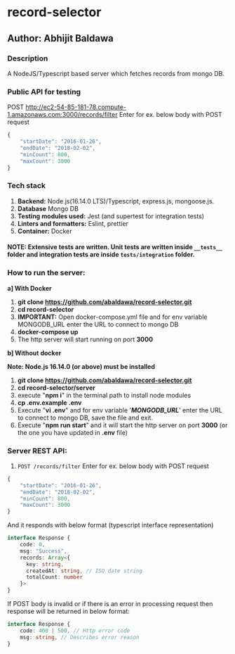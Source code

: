 # record-selector
## Author: Abhijit Baldawa

### Description
A NodeJS/Typescript based server which fetches records from mongo DB.

### Public API for testing
POST http://ec2-54-85-181-78.compute-1.amazonaws.com:3000/records/filter
Enter for ex. below body with POST request
```typescript
{
    "startDate": "2016-01-26",
    "endDate": "2018-02-02",
    "minCount": 800,
    "maxCount": 3000
}
```

### Tech stack
1. **Backend:** Node.js(16.14.0 LTS)/Typescript, express.js, mongoose.js.
2. **Database** Mongo DB
3. **Testing modules used:** Jest (and supertest for integration tests)
4. **Linters and formatters:** Eslint, prettier
5. **Container:** Docker

#### NOTE: Extensive tests are written. Unit tests are written inside `__tests__` folder and integration tests are inside ``tests/integration`` folder.

### How to run the server:
**a] With Docker**
1. **git clone https://github.com/abaldawa/record-selector.git**
2. **cd record-selector**
3. **IMPORTANT:** Open docker-compose.yml file and for env variable MONGODB_URL enter the URL to connect to mongo DB
4. **docker-compose up**
5. The http server will start running on port **3000**

**b] Without docker**

**Note: Node.js 16.14.0 (or above) must be installed**
1. **git clone https://github.com/abaldawa/record-selector.git**
2. **cd record-selector/server**
3. execute "**npm i**" in the terminal path to install node modules
4. **cp .env.example .env**
5. Execute "**vi .env**" and for env variable '***MONGODB_URL***' enter the URL to connect to mongo DB, save the file and exit.
6. Execute "**npm run start**" and it will start the http server on port **3000** (or the one you have updated in **.env** file)

### Server REST API:
1. `POST /records/filter`
Enter for ex. below body with POST request
```typescript
{
    "startDate": "2016-01-26",
    "endDate": "2018-02-02",
    "minCount": 800,
    "maxCount": 3000
}
```
And it responds with below format (typescript interface representation)
```typescript
interface Response {
    code: 0,
    msg: "Success",
    records: Array<{
      key: string,
      createdAt: string, // ISO date string
      totalCount: number
    }>
}
```
If POST body is invalid or if there is an error in processing request then response will be returned in below format:
```typescript
interface Response {
    code: 400 | 500, // Http error code
    msg: string, // Describes error reason
}
```
